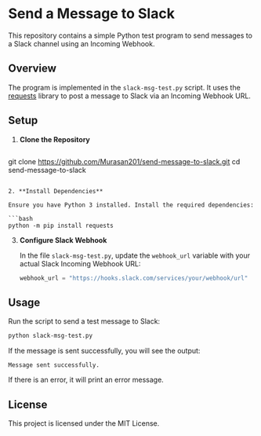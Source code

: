 # Send a Message to Slack

This repository contains a simple Python test program to send messages to a Slack channel using an Incoming Webhook.

## Overview

The program is implemented in the `slack-msg-test.py` script. It uses the [requests](https://pypi.org/project/requests/) library to post a message to Slack via an Incoming Webhook URL.

## Setup

1. **Clone the Repository**

   ```bash
git clone https://github.com/Murasan201/send-message-to-slack.git
cd send-message-to-slack
   ```

2. **Install Dependencies**

   Ensure you have Python 3 installed. Install the required dependencies:
   
   ```bash
   python -m pip install requests
   ```

3. **Configure Slack Webhook**
   
   In the file `slack-msg-test.py`, update the `webhook_url` variable with your actual Slack Incoming Webhook URL:
   
   ```python
   webhook_url = "https://hooks.slack.com/services/your/webhook/url"
   ```

## Usage

Run the script to send a test message to Slack:

```bash
python slack-msg-test.py
```

If the message is sent successfully, you will see the output:

```
Message sent successfully.
```

If there is an error, it will print an error message.

## License

This project is licensed under the MIT License.

